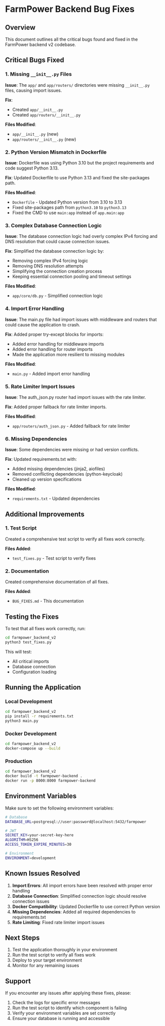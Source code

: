 # FarmPower Backend Bug Fixes

## Overview
This document outlines all the critical bugs found and fixed in the FarmPower backend v2 codebase.

## Critical Bugs Fixed

### 1. **Missing `__init__.py` Files**
**Issue**: The `app/` and `app/routers/` directories were missing `__init__.py` files, causing import issues.

**Fix**: 
- Created `app/__init__.py`
- Created `app/routers/__init__.py`

**Files Modified**:
- `app/__init__.py` (new)
- `app/routers/__init__.py` (new)

### 2. **Python Version Mismatch in Dockerfile**
**Issue**: Dockerfile was using Python 3.10 but the project requirements and code suggest Python 3.13.

**Fix**: Updated Dockerfile to use Python 3.13 and fixed the site-packages path.

**Files Modified**:
- `Dockerfile` - Updated Python version from 3.10 to 3.13
- Fixed site-packages path from `python3.10` to `python3.13`
- Fixed the CMD to use `main:app` instead of `app.main:app`

### 3. **Complex Database Connection Logic**
**Issue**: The database connection logic had overly complex IPv4 forcing and DNS resolution that could cause connection issues.

**Fix**: Simplified the database connection logic by:
- Removing complex IPv4 forcing logic
- Removing DNS resolution attempts
- Simplifying the connection creation process
- Keeping essential connection pooling and timeout settings

**Files Modified**:
- `app/core/db.py` - Simplified connection logic

### 4. **Import Error Handling**
**Issue**: The main.py file had import issues with middleware and routers that could cause the application to crash.

**Fix**: Added proper try-except blocks for imports:
- Added error handling for middleware imports
- Added error handling for router imports
- Made the application more resilient to missing modules

**Files Modified**:
- `main.py` - Added import error handling

### 5. **Rate Limiter Import Issues**
**Issue**: The auth_json.py router had import issues with the rate limiter.

**Fix**: Added proper fallback for rate limiter imports.

**Files Modified**:
- `app/routers/auth_json.py` - Added fallback for rate limiter

### 6. **Missing Dependencies**
**Issue**: Some dependencies were missing or had version conflicts.

**Fix**: Updated requirements.txt with:
- Added missing dependencies (jinja2, aiofiles)
- Removed conflicting dependencies (python-keycloak)
- Cleaned up version specifications

**Files Modified**:
- `requirements.txt` - Updated dependencies

## Additional Improvements

### 1. **Test Script**
Created a comprehensive test script to verify all fixes work correctly.

**Files Added**:
- `test_fixes.py` - Test script to verify fixes

### 2. **Documentation**
Created comprehensive documentation of all fixes.

**Files Added**:
- `BUG_FIXES.md` - This documentation

## Testing the Fixes

To test that all fixes work correctly, run:

```bash
cd farmpower_backend_v2
python3 test_fixes.py
```

This will test:
- All critical imports
- Database connection
- Configuration loading

## Running the Application

### Local Development
```bash
cd farmpower_backend_v2
pip install -r requirements.txt
python3 main.py
```

### Docker Development
```bash
cd farmpower_backend_v2
docker-compose up --build
```

### Production
```bash
cd farmpower_backend_v2
docker build -t farmpower-backend .
docker run -p 8000:8000 farmpower-backend
```

## Environment Variables

Make sure to set the following environment variables:

```bash
# Database
DATABASE_URL=postgresql://user:password@localhost:5432/farmpower

# JWT
SECRET_KEY=your-secret-key-here
ALGORITHM=HS256
ACCESS_TOKEN_EXPIRE_MINUTES=30

# Environment
ENVIRONMENT=development
```

## Known Issues Resolved

1. **Import Errors**: All import errors have been resolved with proper error handling
2. **Database Connection**: Simplified connection logic should resolve connection issues
3. **Docker Compatibility**: Updated Dockerfile to use correct Python version
4. **Missing Dependencies**: Added all required dependencies to requirements.txt
5. **Rate Limiting**: Fixed rate limiter import issues

## Next Steps

1. Test the application thoroughly in your environment
2. Run the test script to verify all fixes work
3. Deploy to your target environment
4. Monitor for any remaining issues

## Support

If you encounter any issues after applying these fixes, please:
1. Check the logs for specific error messages
2. Run the test script to identify which component is failing
3. Verify your environment variables are set correctly
4. Ensure your database is running and accessible 